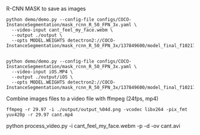 
R-CNN MASK to save as images
```
python demo/demo.py --config-file configs/COCO-InstanceSegmentation/mask_rcnn_R_50_FPN_3x.yaml \
  --video-input cant_feel_my_face.webm \
  --output ./output \
  --opts MODEL.WEIGHTS detectron2://COCO-InstanceSegmentation/mask_rcnn_R_50_FPN_3x/137849600/model_final_f10217.pkl


python demo/demo.py --config-file configs/COCO-InstanceSegmentation/mask_rcnn_R_50_FPN_3x.yaml \
  --video-input iOS.MP4 \
  --output ./output/iOS \
  --opts MODEL.WEIGHTS detectron2://COCO-InstanceSegmentation/mask_rcnn_R_50_FPN_3x/137849600/model_final_f10217.pkl
```

Combine images files to a video file with ffmpeg (24fps, mp4)
```
ffmpeg -r 29.97 -i ./output/output_%04d.png -vcodec libx264 -pix_fmt yuv420p -r 29.97 cant.mp4
```

python process_video.py -i cant_feel_my_face.webm -p -d -ov cant.avi